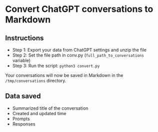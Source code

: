 # Convert ChatGPT conversations to Markdown

## Instructions

* Step 1: Export your data from ChatGPT settings and unzip the file
* Step 2: Set the file path in conv.py (`full_path_to_conversations` variable)
* Step 3: Run the script: `python3 convert.py`

Your conversations will now be saved in Markdown in the `/tmp/conversations` directory.

## Data saved

* Summarized title of the conversation
* Created and updated time
* Prompts
* Responses

